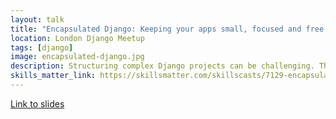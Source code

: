 ```yaml
---
layout: talk
title: "Encapsulated Django: Keeping your apps small, focused and free of circular dependencies"
location: London Django Meetup
tags: [django]
image: encapsulated-django.jpg
description: Structuring complex Django projects can be challenging. This talk introduces some tactics for breaking up the functionality into smaller apps, without introducing circular dependencies.
skills_matter_link: https://skillsmatter.com/skillscasts/7129-encapsulated-django-keeping-your-apps-small-focused-and-free-of-circular-dependencies
---
```

[Link to slides](slides.com/davidseddon/deck/)
